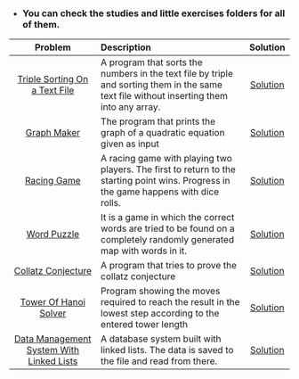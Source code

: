 * ### You can check the studies and little exercises folders for all of them.


|Problem    |Description |Solution   |
|:-----------:|:-|:--------------:|
|[Triple Sorting On a Text File](https://leetcode.com/problems/valid-parentheses/)|A program that sorts the numbers in the text file by triple and sorting them in the same text file without inserting them into any array.|[Solution](https://github.com/meteahmetyakar/exercises/blob/main/studies/3.triple%20sorting%20without%20arrays/main.c)
|[Graph Maker](https://leetcode.com/problems/valid-parentheses/)|The program that prints the graph of a quadratic equation given as input|[Solution](https://github.com/meteahmetyakar/exercises/blob/main/studies/4.graph%20maker/main.c)
|[Racing Game](https://leetcode.com/problems/valid-parentheses/)|A racing game with playing two players. The first to return to the starting point wins. Progress in the game happens with dice rolls.|[Solution](https://github.com/meteahmetyakar/exercises/blob/main/studies/6.mini%20racing%20game/main.c)
|[Word Puzzle](https://leetcode.com/problems/valid-parentheses/)|It is a game in which the correct words are tried to be found on a completely randomly generated map with words in it.|[Solution](https://github.com/meteahmetyakar/exercises/blob/main/studies/7.word%20puzzle/main.c)
|[Collatz Conjecture](https://leetcode.com/problems/valid-parentheses/)|A program that tries to prove the collatz conjecture|[Solution](https://github.com/meteahmetyakar/exercises/tree/main/studies/8.collatz%20conjecture%20with%20recursive%20solution)
|[Tower Of Hanoi Solver](https://leetcode.com/problems/valid-parentheses/)|Program showing the moves required to reach the result in the lowest step according to the entered tower length|[Solution](https://github.com/meteahmetyakar/exercises/blob/main/studies/10.tower%20of%20hanoi%20solver/main.c)
|[Data Management System With Linked Lists](https://leetcode.com/problems/valid-parentheses/)|A database system built with linked lists. The data is saved to the file and read from there.|[Solution](https://github.com/meteahmetyakar/exercises/blob/main/studies/12.DMS%20with%20linked%20lists%20(I%20will%20edit)/main.c)
